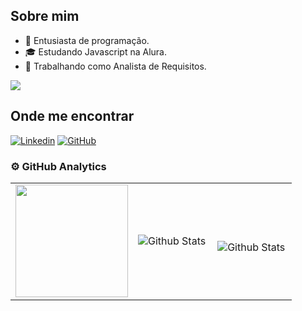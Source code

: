 ## Sobre mim

- 🤔 Entusiasta de programação.
- 🎓 Estudando Javascript na Alura.
- 💼 Trabalhando como Analista de Requisitos.

![](https://komarev.com/ghpvc/?username=lusyoliveira&color=006bed)

## Onde me encontrar

[![Linkedin](https://img.shields.io/badge/-lloosilva-blue?style=flat-square&logo=Linkedin&logoColor=white&link=lloosilva)](https://www.linkedin.com/in/lloosilva)
[![GitHub](https://img.shields.io/github/followers/iuricode?label=follow&style=social)](https://github.com/lusyoliveira)

### ⚙️ GitHub Analytics

<table>
  <tr>
    <td>
       <img height="180em" src="https://github-readme-stats.vercel.app/api?username=lusyoliveira&theme=dark&show_icons=true" />
    </td>
    <td>
      <img
        align="left"
        src="https://github-readme-stats.vercel.app/api/top-langs/?username=lusyoliveira&theme=tokyonight&hide_border=false&include_all_commits=true&count_private=true&layout=compact"
        alt="Github Stats"
      />
    </td>
    <td>
      <br />
      <img
        align="left"
        src="https://github-readme-streak-stats.herokuapp.com/?user=lusyoliveira&theme=dark&hide_border=false"
        alt="Github Stats"
      />
    </td>
  </tr>
</table>
